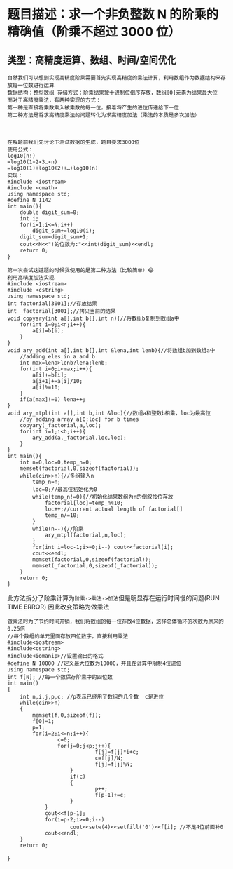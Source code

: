 题目描述：求一个非负整数 N 的阶乘的精确值（阶乘不超过 3000 位）
========
类型：高精度运算、数组、时间/空间优化
-----
	自然我们可以想到实现高精度阶乘需要首先实现高精度的乘法计算，利用数组作为数据结构来存放每一位数进行运算
	数据结构：整型数组 存储方式：阶乘结果按十进制位倒序存放，数组[0]元素为结果最大位
	而对于高精度乘法，有两种实现的方式：
	第一种是直接将乘数乘入被乘数的每一位，接着将产生的进位传递给下一位
	第二种方法是将求高精度乘法的问题转化为求高精度加法（乘法的本质是多次加法）
	
<br>

	在解题前我们先讨论下测试数据的生成，题目要求3000位
	使用公式：
	log10(n!) 
	=log10(1∗2∗3…∗n) 
	=log10(1)+log10(2)+…+log10(n)
	实现：
	#include <iostream>
	#include <cmath>
	using namespace std;
	#define N 1142
	int main(){
		double digit_sum=0;
		int i;
		for(i=1;i<=N;i++)
			digit_sum+=log10(i);
		digit_sum=digit_sum+1;
		cout<<N<<"!的位数为:"<<int(digit_sum)<<endl;
		return 0;
	}

	第一次尝试这道题的时候我使用的是第二种方法（比较简单）😂
	利用高精度加法实现 
	#include <iostream>
	#include <cstring>
	using namespace std;
	int factorial[3001];//存放结果
	int _factorial[3001];//拷贝当前的结果
	void copyary(int a[],int b[],int n){//将数组b复制到数组a中
		for(int i=0;i<n;i++){
			a[i]=b[i];
		}
	}
	void ary_add(int a[],int b[],int &lena,int lenb){//将数组b加到数组a中
		//adding eles in a and b
		int max=lena>lenb?lena:lenb;
		for(int i=0;i<max;i++){
			a[i]+=b[i];
			a[i+1]+=a[i]/10;
			a[i]%=10;
		}
		if(a[max]!=0) lena++;
	}
	void ary_mtpl(int a[],int b,int &loc){//数组a和整数b相乘，loc为最高位
		//by adding array a[0:loc] for b times
		copyary(_factorial,a,loc);
		for(int i=1;i<b;i++){
			ary_add(a,_factorial,loc,loc);
		}
	}
	int main(){
		int n=0,loc=0,temp_n=0;
		memset(factorial,0,sizeof(factorial));
		while(cin>>n){//多组输入n
			temp_n=n;
			loc=0;//最高位初始化为0
			while(temp_n!=0){//初始化结果数组为n的倒叙按位存放
				factorial[loc]=temp_n%10;
				loc++;//current actual length of factorial[]
				temp_n/=10;
			}	
			while(n--){//阶乘
				ary_mtpl(factorial,n,loc);
			}
			for(int i=loc-1;i>=0;i--) cout<<factorial[i];
			cout<<endl;		
			memset(factorial,0,sizeof(factorial));
			memset(_factorial,0,sizeof(_factorial));
		}
		return 0;
	}
此方法拆分了阶乘计算为`阶乘->乘法->加法`但是明显存在运行时间慢的问题(RUN TIME ERROR)
因此改变策略为做乘法

	做乘法时为了节约时间开销，我们将数组的每一位存放4位数据，这样总体循环的次数为原来的0.25倍
	//每个数组的单元里面存放四位数字，直接利用乘法 
	#include<iostream>
	#include<cstring>
	#include<iomanip>//设置输出的格式
	#define N 10000 //定义最大位数为10000，并且在计算中限制4位进位
	using namespace std;
	int f[N]; //每一个数保存阶乘中的四位数
	int main()
	{
		int n,i,j,p,c; //p表示已经用了数组的几个数  c是进位
		while(cin>>n)
		{
			memset(f,0,sizeof(f));
			f[0]=1;
			p=1;
			for(i=2;i<=n;i++){
					c=0;
					for(j=0;j<p;j++){
								f[j]=f[j]*i+c;
								c=f[j]/N;
								f[j]=f[j]%N;
						}
						if(c)
						{
								p++;
								f[p-1]+=c;
						}
				}
				cout<<f[p-1];
				for(i=p-2;i>=0;i--)
						cout<<setw(4)<<setfill('0')<<f[i]; //不足4位前面补0 
				cout<<endl;
		}
		return 0;
}

